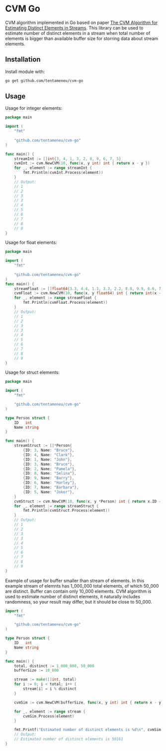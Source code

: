 # CVM Go

CVM algorithm implemented in Go based on paper [The CVM Algorithm for Estimating Distinct Elements in Streams](https://cs.stanford.edu/~knuth/papers/cvm-note.pdf).
This library can be used to estimate number of distinct elements in a stream when total number of elements is bigger than available buffer size for storring data about stream elements.

## Installation

Install module with:

```bash
go get github.com/tentameneu/cvm-go
```

## Usage

Usage for integer elements:

```go
package main

import (
    "fmt"
    
    "github.com/tentameneu/cvm-go"
)

func main() {
    streamInt := []int{3, 4, 1, 3, 2, 8, 9, 6, 7, 5}
    cvmInt := cvm.NewCVM(10, func(x, y int) int { return x - y })
    for _, element := range streamInt {
        fmt.Println(cvmInt.Process(element))
    }
    // Output:
    // 1
    // 2
    // 3
    // 3
    // 4
    // 5
    // 6
    // 7
    // 8
    // 9
}    
```

Usage for float elements:

```go
package main

import (
    "fmt"
    
    "github.com/tentameneu/cvm-go"
)
func main() {
    streamFloat := []float64{3.3, 4.4, 1.1, 3.3, 2.2, 8.8, 9.9, 6.6, 7.7, 5.5}
    cvmFloat := cvm.NewCVM(10, func(x, y float64) int { return int(x - y) })
    for _, element := range streamFloat {
        fmt.Println(cvmFloat.Process(element))
    }
    // Output:
    // 1
    // 2
    // 3
    // 3
    // 4
    // 5
    // 6
    // 7
    // 8
    // 9
}    
```

Usage for struct elements:

```go
package main

import (
    "fmt"

    "github.com/tentameneu/cvm-go"
)

type Person struct {
    ID   int
    Name string
}

func main() {
    streamStruct := []*Person{
        {ID: 3, Name: "Bruce"},
        {ID: 4, Name: "Clark"},
        {ID: 1, Name: "John"},
        {ID: 3, Name: "Bruce"},
        {ID: 2, Name: "Pamela"},
        {ID: 8, Name: "Selina"},
        {ID: 9, Name: "Barry"},
        {ID: 6, Name: "Harley"},
        {ID: 7, Name: "Barbara"},
        {ID: 5, Name: "Joker"},
    }
    cvmStruct := cvm.NewCVM(10, func(x, y *Person) int { return x.ID - y.ID })
    for _, element := range streamStruct {
        fmt.Println(cvmStruct.Process(element))
    }
    // Output:
    // 1
    // 2
    // 3
    // 3
    // 4
    // 5
    // 6
    // 7
    // 8
    // 9
}
```

Example of usage for buffer smaller than stream of elements. In this example stream of elemnts has 1_000_000 total elements, of which 50_000 are distinct.
Buffer can contain only 10_000 elements. CVM algorithm is used to estimate number of distinct elements, it naturally includes randomness, so your result may differ, but it should be close to 50_000.

```go
import (
    "fmt"

    "github.com/tentameneu/cvm-go"
)

type Person struct {
    ID   int
    Name string
}

func main() {
    total, distinct := 1_000_000, 50_000
    bufferSize := 10_000

    stream := make([]int, total)
    for i := 0; i < total; i++ {
        stream[i] = i % distinct
    }

    cvmSim := cvm.NewCVM(bufferSize, func(x, y int) int { return x - y })

    for _, element := range stream {
        cvmSim.Process(element)
    }

    fmt.Printf("Estimated number of distinct elements is %d\n", cvmSim.N())
    // Output:
    // Estimated number of distinct elements is 50161
}
```
